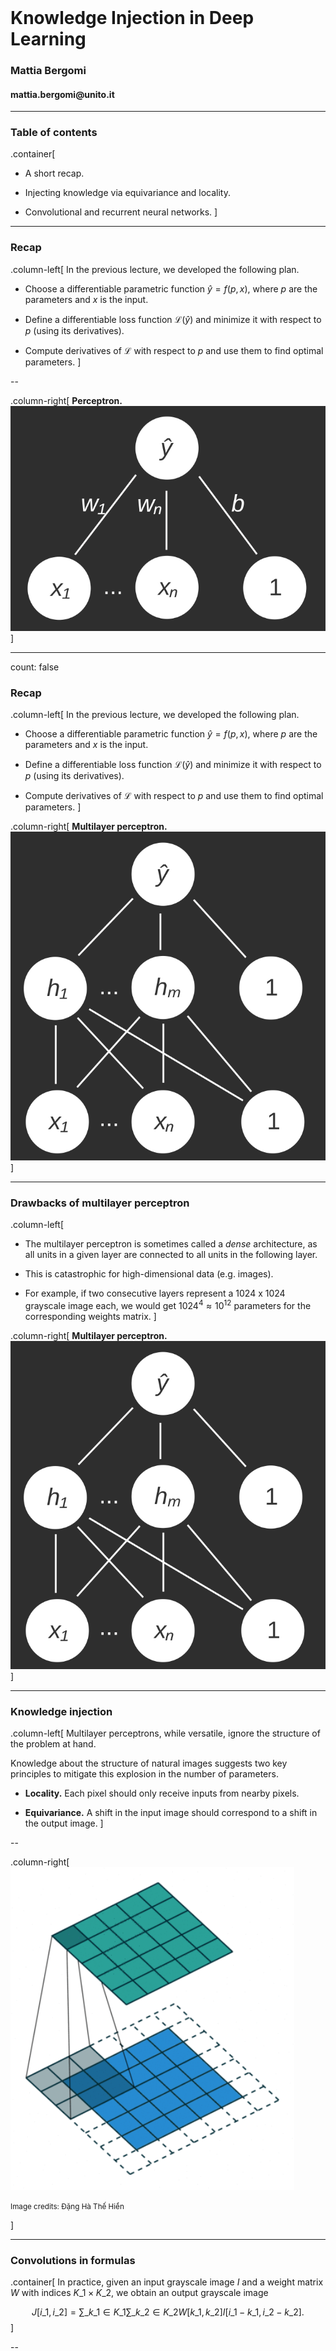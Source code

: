 <div class="row" style="width:100%;margin-top:200px">
  <h1 class="almost_white">Knowledge Injection in Deep Learning</h1>
  <h3 class="almost_white">Mattia Bergomi</h3>
  <h4 class="almost_white">mattia.bergomi@unito.it</h4>
</div>

---

### Table of contents

.container[
- A short recap.

- Injecting knowledge via equivariance and locality.

- Convolutional and recurrent neural networks.
]

---

### Recap

.column-left[
In the previous lecture, we developed the following plan.

- Choose a differentiable parametric function $\hat y = f(p, x)$, where $p$ are the parameters and $x$ is the input.

- Define a differentiable loss function $\mathcal{L}(\hat y)$ and minimize it with respect to $p$ (using its derivatives).

- Compute derivatives of $\mathcal{L}$ with respect to $p$ and use them to find optimal parameters. 
]

--

.column-right[
**Perceptron.**
<img style="width: 100%;" src="assets/perceptron.svg"/>
]

---

count: false

### Recap

.column-left[
In the previous lecture, we developed the following plan.

- Choose a differentiable parametric function $\hat y = f(p, x)$, where $p$ are the parameters and $x$ is the input.

- Define a differentiable loss function $\mathcal{L}(\hat y)$ and minimize it with respect to $p$ (using its derivatives).

- Compute derivatives of $\mathcal{L}$ with respect to $p$ and use them to find optimal parameters. 
]

.column-right[
**Multilayer perceptron.**
<img style="width: 100%;" src="assets/multilayerperceptron.svg"/>
]

---

### Drawbacks of multilayer perceptron

.column-left[
- The multilayer perceptron is sometimes called a *dense* architecture, as all units in a given layer are connected to all units in the following layer.

- This is catastrophic for high-dimensional data (e.g. images).

- For example, if two consecutive layers represent a 1024 x 1024 grayscale image each, we would get $1024^4 \approx 10^{12}$ parameters for the corresponding weights matrix.
]

.column-right[
**Multilayer perceptron.**
<img style="width: 100%;" src="assets/multilayerperceptron.svg"/>
]

---

### Knowledge injection

.column-left[
Multilayer perceptrons, while versatile, ignore the structure of the problem at hand.

Knowledge about the structure of natural images suggests two key principles to mitigate this explosion in the number of parameters.

- **Locality.** Each pixel should only receive inputs from nearby pixels.

- **Equivariance.** A shift in the input image should correspond to a shift in the output image.
]

--

.column-right[
<img style="width: 90%;" src="assets/convolution.gif"/>
<p><small>Image credits: Đặng Hà Thế Hiển</small></p>
]

---

### Convolutions in formulas

.container[
In practice, given an input grayscale image $I$ and a weight matrix $W$ with indices $K\_1 \times K\_2$, we obtain an output grayscale image

$$J[i\_1, i\_2] = \sum\_{k\_1 \in K\_1} \sum\_{k\_2 \in K\_2} W[k\_1, k\_2] I[i\_1-k\_1, i\_2-k\_2].$$
]

--

.container[
In real use cases, images will have an extra dimension: channels.
- Red, green, blue values for input images.
- Abstract channels for images in intermediate layers of a network.

Let $C\_1, C\_2$ be the input and output channels, respectively.

$$J[i\_1, i\_2, c\_2] = \sum\_{c\_1 \in C\_1} \sum\_{k\_1 \in K\_1} \sum\_{k\_2 \in K\_2} W[k\_1, k\_2, c\_1, c\_2] I[i\_1-k\_1, i\_2-k\_2, c_1].$$
]

---

### Beyond images: 1D and 3D convolutions

Images are not the only application of convolutional neural networks.

--

#### 1-dimensional convolutions

Useful for working with time series, where index $i\_1$ represents time.

$$J[i\_1, c\_2] = \sum\_{c\_1 \in C\_1} \sum\_{k\_1 \in K\_1} W[k\_1, c\_1, c\_2] I[i\_1-k\_1, c_1].$$

--

#### 3-dimensional convolutions

Useful for working with voxel images, or sequences of images (short movies), where index $i\_1$ represents time, indices $i\_2, i\_3$ represent image dimensions.

$$J[i\_1, i\_2, i\_3 c\_2] = \sum\_{c\_1 \in C\_1} \sum\_{k\_1 \in K\_1} \sum\_{k\_2 \in K\_2} \sum\_{k\_3 \in K\_3} W[k\_1, k\_2, k\_3, c\_1, c\_2] I[i\_1-k\_1, i\_2-k\_2, i\_3-k\_3, c_1].$$

---

### Convolution is just another building block

<div style="width:60%; float:left;">
<img src="assets/convolutional_network.svg"/>
<p><small>Cireşan, Meier, Masci, Gambardella and Schmidhuber - 2011</small></p>
</div>

--

.right-column[
#### Everything else stays the same

- Loss function.

- Backpropagation.

- Batched optimization.

- Overall pipeline.
]

---

### Building a convolutional architecture

.container[
  Convolution is not the only operation typically used as building block of a convolutional architecture.
]

--

.column-right.long[

]

.container[
  Knowledge injection is not limited to informing the network of the dimensionality of the data points.
  We are also interested in:

  - controlling the *receptive field* of convolutions;
  - inform the model of broader classes of invariance or equivariance (e.g., rotations);
  - compose the convolution-based part of the architecture with other networks (e.g., dense classifier).
]

---

### Building a convolutional architecture - locality



.column-left[
  **Exercise**. Can you justify the following result obtained from [Detexify](https://detexify.kirelabs.org/classify.html)?
]

.column-right[
  <img style="width: 90%;" src="assets/locality.jpg"/>
]

---
count:false

### Building a convolutional architecture - locality

.column-left[
  The receptive field of convolutional layers can be controlled through parameters such as stride and dilation. 
  However, it is common to downsample the layer's input via *pooling* operations
]

--

.column-right.long[
  <img style="width: 90%;" src="assets/pooling.jpeg"/>
  <p><small>Image credits: Huo Yingge, Imran Ali and Kang-Yoon Lee</small></p>
  
]

---

### Building a convolutional architecture - invariance and equivariance

.column-left[
  Oftentimes, problems present more symmetries than translation. It is important to make the model aware of these constraints to reduce the dimensionality of the problem and thus make the learning swifter and hopefully converge to a more general solution.
]

--

.column-right.long[
    <img style="width: 90%;" src="assets/augmentation.jpeg"/>
  <p><small>Image credits: Jamil Ahmad, Khan Muhammad and Sung Wook Baik</small></p>
]

--

.column-left[
  It is also possible to take advantage of *functional* computational topology to prime a convolutional network with equivariant filters.
]

---
count:false

### Building a convolutional architecture - invariance and equivariance

.column-left[
  Oftentimes, problems present more symmetries than translation. It is important to make the model aware of these constraints to reduce the dimensionality of the problem and thus make the learning swifter and hopefully converge to a more general solution.
]

.column-right.long[
    <img style="width: 90%;" src="assets/equi_filters.png"/>
  <p><small>Bergomi, Frosini, Giorgi, Quercioli (2019)</small></p>
]

.column-left[
  It is also possible to take advantage of *functional* computational topology to prime a convolutional network with equivariant filters.
]

---

### Building a convolutional architecture - composability

<img style="width: 90%;" src="assets/cnn.svg"/>

---

### Summary on Convolutional Neural Networks (CNNs)

.container[
- Multilayer perceptron requires many parameters for high-dimensional data (e.g., images).

- CNNs require fewer parameters, thanks to the principles of locality and equivariance.

- CNNs are suitable for problems with underlying symmetries (shifts in time or space).

- The general principles of deep learning apply also for CNNs, we simply added a novel building blocks (convolution) to the ones we had (matrix multiplication, addition, and pointwise nonlinearity).
]

---

### Recurrence

.container[
  As convolutional networks were originally designed to work on images, sequential data are the natural domain of recurrent neural networks (RNNs).
]

--

.container[
- Sequential data and recurrent architectures

- Backpropagation through time

- Long-Short Time Memory (LSTM) and Gated Recurrent Units (GRU)

- Data preparation
]

---

### Sequential data and recurrent architectures

.container[
  Data are sequential when their underlying temporal dynamics if more relevant than the information carried by each individual data point.
]

--

.container[
  <img style="width: 100%;" src="assets/hp_brightness.png"/>
  <p><small>Image credits: Tommaso Buonocore</small></p>
  
]

---

### Sequential data and recurrent architectures

.column-left[
  The main idea is to add knowledge of the immediate past to the current state of the network.
]

.column-right[
  <img style="width: 50%;" src="assets/rnn.jpg"/>
]

---

### Sequential data and recurrent architectures - unfolding

.container[
  It is natural to unfold a recurrent architecture in time.

  **Exercise.** Why is this operation relevant?

  <img style="width: 100%;" src="assets/unfold.jpg"/>
]

---

### Sequential data and recurrent architectures - relationships

.container[
  <img style="width: 100%;" src="assets/rel_rnn.jpg"/>
]

--

.container[
  In what situations a one-to-many should be favoured over a many-to-many architecture?
]

---

### Backpropagation through time

.container[
  Let $x_t$, $h_t$, and $\hat{y}_t$ be the input, hidden state and output at time $t$, respectively.
  Then, given hidden and output weight matrices $w_h$ and $w_y$, we have

  $$
    h\_t = f(x\_t, h\_{t-1}, w\_h)
  $$
  $$
    \hat{y}\_t = g(h\_t, w\_y)
  $$
]

--

.container[
  We need to compute derivatives for the loss function:
  
  $$
    \mathcal{L}(x\_1,\dots, x\_T, y\_1, \dots, y\_T, w\_h, w\_y) = \frac{1}{T}\sum_{t=1}^T l(y\_t, \hat{y}\_t)
  $$
]

--

.container[
  $$
  \begin{aligned}
    \frac{\partial \mathcal{L}}{\partial w\_h}&=\frac{1}{T}\sum\_{t=1}^T\frac{\partial l(y\_t, \hat{y}\_t)}{\partial w_h} \\\\
    &=\frac{1}{T}\sum\_t\frac{\partial l(y\_t, \hat{y}\_t)}{\partial\hat{y}\_t}\frac{\partial g(h\_t, w\_y)}{\partial h\_t}\frac{\partial h\_t}{\partial w\_h}
  \end{aligned}
  $$
]

---

### Backpropagation through time

.container[
The term $\frac{\partial h\_t}{\partial w\_h}$ is particularly tricky to compute:

$$
\begin{aligned}
\frac{\partial h\_t}{\partial w\_h} &= \frac{\partial f(x\_t, h\_{t-1}, w\_h)}{\partial w\_h} + \frac{\partial f(x\_t, h\_{t-1}, w\_h)}{\partial h\_{t-1}}\frac{\partial h\_{t-1}}{\partial w\_h}\\\\
&= \frac{\partial f(x\_t, h\_{t-1}, w\_h)}{\partial w\_h} + \sum\_{i=1}^{t-1}(\prod\_{j=i+1}^t \frac{\partial f(x\_j, h\_{j-1}, w\_h)}{\partial h\_{j-1}})\frac{\partial f(x\_i, h\_{i-1}, w\_h)}{\partial w\_h}
\end{aligned}
$$
]

--

.container[
  This computation can be extremely complex. For this reason, it is often either deterministically or randomly truncated. Pathological behaviors such as vanishing and exploding gradients can be caused by the numerical instability of the computation showcased above.
]

---

### Long-Short Time Memory (LSTM)

.column-left[
  LSTMs allow a recurrent network to retain more easily past information.
]

--

.column-right[
  <img style="width: 100%;" src="assets/lstm.jpg"/>
]

---

### Data preparation

.container[
  <img style="width: 50%;" src="assets/rnn_data_struct.jpg"/>
]

--

.container[
  The target $y$ should be created according to the task:
  
  - labels could be associated to time stamps in the sequence;
  - future frames can be forecasted $y = \\{\varphi\_{i\_{n+k}}^1,\dots,\varphi\_{i\_{n+k}}^m\\}$;
  - multiple future points can be forecasted at the same time.
]

---

### Caveats

.container[
  
1. Always implement *naive* models for comparison;

2. Do not rely too much on visualization of long time series;

3. Remember that prediction does not equal generation.
]

---

### Summary on Recurrent Neural Networks (RNNs)

.container[
- Sequential data require memory: past dynamics strongly influence the present.

- Although it is possible to compute gradients for RNNs, it has high computational cost, and can lead to vanishing and exploding gradients.

- LSTMs (and GRU) can be used to alleviate these issues.
]

---

layout: false
class: center

mattia.bergomi@unito.it
